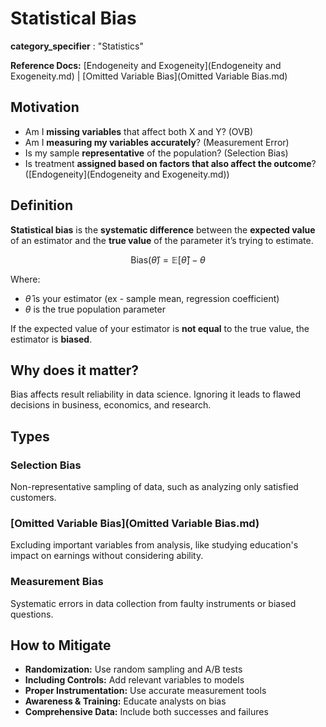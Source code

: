 # Statistical Bias

**category_specifier** : "Statistics"

**Reference Docs:** [Endogeneity and Exogeneity](Endogeneity and Exogeneity.md) | [Omitted Variable Bias](Omitted Variable Bias.md)

## **Motivation**

- Am I **missing variables** that affect both X and Y? (OVB)
- Am I **measuring my variables accurately**? (Measurement Error)
- Is my sample **representative** of the population? (Selection Bias)
- Is treatment **assigned based on factors that also affect the outcome**? ([Endogeneity](Endogeneity and Exogeneity.md)) 

## **Definition**

**Statistical bias** is the **systematic difference** between the **expected value** of an estimator and the **true value** of the parameter it’s trying to estimate.

$$\text{Bias}(\hat{\theta}) = \mathbb{E}[\hat{\theta}] - \theta$$

Where:

- $\hat{\theta}$ is your estimator (ex - sample mean, regression coefficient)
- $\theta$ is the true population parameter

If the expected value of your estimator is **not equal** to the true value, the estimator is **biased**.

## **Why does it matter?**

Bias affects result reliability in data science. Ignoring it leads to flawed decisions in business, economics, and research.

## **Types**

### **Selection Bias**

Non-representative sampling of data, such as analyzing only satisfied customers.

### **[Omitted Variable Bias](Omitted Variable Bias.md)**

Excluding important variables from analysis, like studying education's impact on earnings without considering ability.

### **Measurement Bias**

Systematic errors in data collection from faulty instruments or biased questions.

## **How to Mitigate**

- **Randomization:** Use random sampling and A/B tests
- **Including Controls:** Add relevant variables to models
- **Proper Instrumentation:** Use accurate measurement tools
- **Awareness & Training:** Educate analysts on bias
- **Comprehensive Data:** Include both successes and failures
